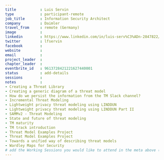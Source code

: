 ```yaml
---
title           : Luis Servin
type            : participant-remote
job_title       : Information Security Architect
company         : Daimler
travel_from     : remote (Germany)
image           : 
linkedin        : https://www.linkedin.com/in/luis-serv%C3%ADn-2847822/
twitter         : lfservin
facebook        :
website         :
email           : 
project_leader  :
chapter_leader  :
eventbrite_id   : 9613728421221627440001
status          : add-details
sessions        : 
notes           :
- Creating a Threat Library
- Creating a generic diagram of a threat model
- How do we persist the information from the TM Slack channel?
- Incremental Threat Modeling
- Lightweight privacy threat modeling using LINDDUN
- Lightweight privacy threat modeling using LINDDUN Part II
- SAMMv2 - Threat Modeling
- State and future of threat modeling
- TM maturity
- TM track introduction
- Threat Model Examples Project
- Threat Model Examples Project
- Towards a unified way of describing threat models
- Wardley Maps for Security
# add the Working Sessions you would like to attend in the meta above (use the session's title) e.g. sessions (one per line): -Security Playbooks Diagrams -Hackathon Daily Sessions
---
```


<!-- put more details about participant here -->
